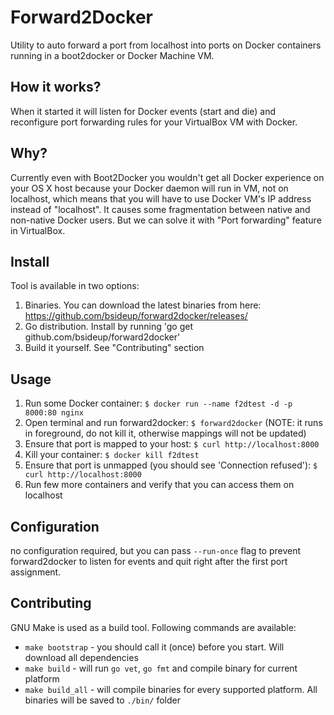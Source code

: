Forward2Docker
===
Utility to auto forward a port from localhost into ports on Docker containers running in a boot2docker or Docker Machine VM.

How it works?
---------
When it started it will listen for Docker events (start and die) and reconfigure port forwarding rules for your VirtualBox VM with Docker.

Why?
---------
Currently even with Boot2Docker you wouldn't get all Docker experience on your OS X host because
your Docker daemon will run in VM, not on localhost, which means that you will have to use
Docker VM's IP address instead of "localhost". It causes some fragmentation between native
and non-native Docker users. But we can solve it with "Port forwarding" feature in VirtualBox.

Install
---------
Tool is available in two options:

  1. Binaries. You can download the latest binaries from here: https://github.com/bsideup/forward2docker/releases/
  1. Go distribution. Install by running 'go get github.com/bsideup/forward2docker'
  1. Build it yourself. See "Contributing" section

Usage
---------

  1. Run some Docker container: `$ docker run --name f2dtest -d -p 8000:80 nginx`
  1. Open terminal and run forward2docker: `$ forward2docker` (NOTE: it runs in foreground, do not kill it, otherwise mappings will not be updated)
  1. Ensure that port is mapped to your host: `$ curl http://localhost:8000`
  1. Kill your container: `$ docker kill f2dtest`
  1. Ensure that port is unmapped (you should see 'Connection refused'): `$ curl http://localhost:8000`
  1. Run few more containers and verify that you can access them on localhost

Configuration
---------
no configuration required, but you can pass `--run-once` flag to prevent forward2docker to listen for events and quit right after the first port assignment.

Contributing
---------
GNU Make is used as a build tool. Following commands are available:
  - `make bootstrap` - you should call it (once) before you start. Will download all dependencies
  - `make build` - will run `go vet`, `go fmt` and compile binary for current platform
  - `make build_all` - will compile binaries for every supported platform. All binaries will be saved to `./bin/` folder